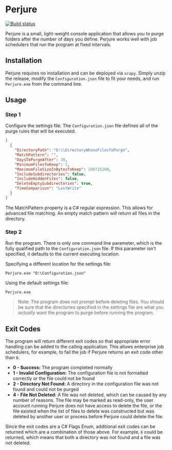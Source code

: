 # Perjure

[![Build status](https://coshea.visualstudio.com/Perjure/_apis/build/status/Perjure)](https://coshea.visualstudio.com/Perjure/_build/latest?definitionId=-1)

Perjure is a small, light-weight console application that allows you to purge folders after
the number of days you define. Perjure works well with job schedulers that run the program
at fixed intervals.

## Installation

Perjure requires no installation and can be deployed via ```xcopy```.
Simply unzip the release, modify the ```Configuration.json``` file to fit your needs,
and run ```Perjure.exe``` from the command line.

## Usage

### Step 1

Configure the settings file. The ```Configuration.json``` file defines all of the
purge rules that will be executed.

```json
[
  {
    "DirectoryPath": "D:\\DirectoryWhoseFilesToPurge",
    "MatchPattern": "",
    "DaysToPurgeAfter": 30,
    "MinimumFilesToKeep": 1,
    "MaximumFileSizeInBytesToKeep": 209715200,
    "IncludeSubdirectories": false,
    "IncludeHiddenFiles": false,
    "DeleteEmptySubdirectories": true,
    "TimeComparison": "LastWrite"
  }
]
```

The MatchPattern property is a C# regular expression. This allows for advanced file matching.
An empty match pattern will return all files in the directory.

### Step 2

Run the program. There is only one command line parameter, which is the fully qualified path
to the ```Configuration.json``` file. If this parameter isn't specified, it defaults to
the current executing location.

Specifying a different location for the settings file:

    Perjure.exe "D:\Configuration.json"

Using the default settings file:

    Perjure.exe

> Note: The program does not prompt before deleting files. You should be sure that the
> directories specified in the settings file are what you *actually* want the program
> to purge before running the program.

## Exit Codes
The program will return different exit codes so that appropriate error handling can be
added to the calling application. This allows enterprise job schedulers, for example,
to fail the job if Perjure returns an exit code other than ```0```.

* **0 - Success:** The program completed normally
* **1 - Invalid Configuration:** The configuration file is not formatted correctly or the file could not be found
* **2 - Directory Not Found:** A directory in the configuration file was not found and could not be purged
* **4 - File Not Deleted:** A file was not deleted, which can be caused by any number of reasons. The file may be marked as read-only, the user account running Perjure does not have access to delete the file, or the file existed when the list of files to delete was constructed but was deleted by another user or process before Perjure could delete the file.

Since the exit codes are a C# Flags Enum, additional exit codes can be returned which
are a combination of those above. For example, ```6``` could be returned, which means
that both a directory was not found and a file was not deleted.
